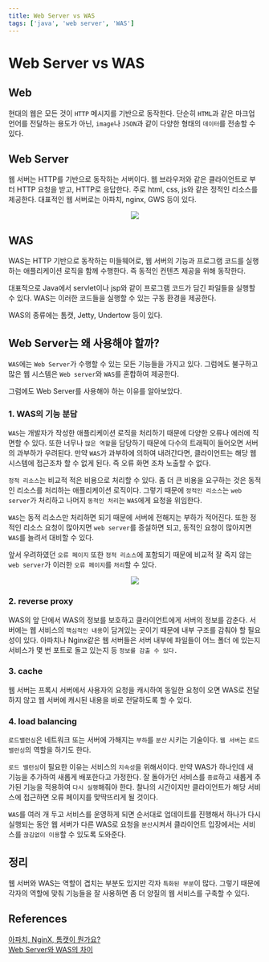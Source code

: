 ```yaml
---
title: Web Server vs WAS
tags: ['java', 'web server', 'WAS']
---
```


# Web Server vs WAS

## Web

현대의 웹은 모든 것이 `HTTP` 메시지를 기반으로 동작한다. 단순히 `HTML`과 같은 마크업 언어를 전달하는 용도가 아닌, `image`나 `JSON`과 같이 다양한 형태의 `데이터`를 전송할 수 있다.

## Web Server

웹 서버는 HTTP를 기반으로 동작하는 서버이다. 웹 브라우저와 같은 클라이언트로 부터 HTTP 요청을 받고, HTTP로 응답한다. 주로 html, css, js와 같은 정적인 리소스를 제공한다. 대표적인 웹 서버로는 아파치, nginx, GWS 등이 있다.

<p align=center>
    <img src=https://user-images.githubusercontent.com/59357153/137123119-b99794e0-e228-4468-b58c-44fb46a99184.png>
</p>

## WAS

WAS는 HTTP 기반으로 동작하는 미들웨어로, 웹 서버의 기능과 프로그램 코드를 실행하는 애플리케이션 로직을 함께 수행한다. 즉 동적인 컨텐츠 제공을 위해 동작한다.

대표적으로 Java에서 servlet이나 jsp와 같이 프로그램 코드가 담긴 파일들을 실행할 수 있다. WAS는 이러한 코드들을 실행할 수 있는 구동 환경을 제공한다.

WAS의 종류에는 톰캣, Jetty, Undertow 등이 있다.

## Web Server는 왜 사용해야 할까?

`WAS`에는 `Web Server`가 수행할 수 있는 모든 기능들을 가지고 있다. 그럼에도 불구하고 많은 웹 시스템은 `Web server`와 `WAS`를 혼합하여 제공한다. 

그럼에도 Web Server를 사용해야 하는 이유를 알아보았다.

### 1. WAS의 기능 분담

`WAS`는 개발자가 작성한 애플리케이션 로직을 처리하기 때문에 다양한 오류나 에러에 직면할 수 있다. 또한 너무나 `많은 역할`을 담당하기 때문에 다수의 트래픽이 들어오면 서버의 과부하가 우려된다. 만약 `WAS`가 과부하에 의하여 내려간다면, 클라이언트는 해당 웹 시스템에 접근조차 할 수 없게 된다. 즉 오류 화면 조차 노출할 수 없다.

`정적 리소스`는 비교적 적은 비용으로 처리할 수 있다. 좀 더 큰 비용을 요구하는 것은 동적인 리소스를 처리하는 애플리케이션 로직이다. 그렇기 때문에 `정적인 리소스`는 `web server`가 처리하고 나머지 `동적인 처리`는 `WAS`에게 요청을 위임한다.

`WAS`는 동적 리소스만 처리하면 되기 때문에 서버에 전해지는 부하가 적어진다. 또한 정적인 리소스 요청이 많아지면 `web server`를 증설하면 되고, 동적인 요청이 많아지면 `WAS`를 늘려서 대비할 수 있다.

앞서 우려하였던 `오류 페이지` 또한 `정적 리소스`에 포함되기 때문에 비교적 잘 죽지 않는 `web server`가 이러한 `오류 페이지`를 `처리`할 수 있다.

<p align=center>
    <img src=https://user-images.githubusercontent.com/59357153/137125783-888ee494-fcbc-4806-824f-3a869017b391.png>
</p>

### 2. reverse proxy

WAS의 앞 단에서 WAS의 정보를 보호하고 클라이언트에게 서버의 정보를 감춘다. 서버에는 웹 서비스의 `핵심적인 내용`이 담겨있는 곳이기 때문에 내부 구조를 감춰야 할 필요성이 있다. 아파치나 Nginx같은 웹 서버들은 서버 내부에 파일들이 어느 폴더 에 있는지 서비스가 몇 번 포트로 돌고 있는지 등 `정보를 감출 수 있다.`

### 3. cache

웹 서버는 프록시 서버에서 사용자의 요청을 캐시하여 동일한 요청이 오면 WAS로 전달하지 않고 웹 서버에 캐시된 내용을 바로 전달하도록 할 수 있다. 

### 4. load balancing

`로드밸런싱`은 네트워크 또는 서버에 가해지는 `부하`를 `분산` 시키는 기술이다. `웹 서버`는 `로드 밸런싱`의 역할을 하기도 한다.

`로드 밸런싱`이 필요한 이유는 서비스의 `지속성`을 위해서이다. 만약 WAS가 하나인데 새 기능을 추가하여 새롭게 배포한다고 가정한다. 잘 돌아가던 서비스를 `종료`하고 새롭게 추가된 기능을 적용하여 `다시 실행`해줘야 한다. 찰나의 시간이지만 클라이언트가 해당 서비스에 접근하면 오류 페이지를 맞딱뜨리게 될 것이다.

`WAS`를 여러 개 두고 서비스를 운영하게 되면 순서대로 업데이트를 진행해서 하나가 다시 실행되는 동안 웹 서버가 다른 WAS로 요청을 `분산`시켜서 클라이언트 입장에서는 서비스를 `끊김없이 이용`할 수 있도록 도와준다.

## 정리

웹 서버와 WAS는 역할이 겹치는 부분도 있지만 각자 `특화된 부분`이 많다. 그렇기 때문에 각자의 역할에 맞춰 기능들을 잘 사용하면 좀 더 양질의 웹 서비스를 구축할 수 있다.

## References

[아파치, NginX, 톰캣이 뭔가요?](https://www.yalco.kr/44_ws_was/)<br>
[Web Server와 WAS의 차이](https://gyoogle.dev/blog/web-knowledge/Web%20Server%EC%99%80%20WAS%EC%9D%98%20%EC%B0%A8%EC%9D%B4.html)

<TagLinks />